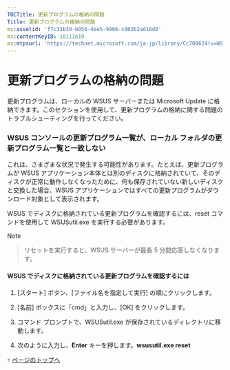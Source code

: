 ```yaml
---
TOCTitle: 更新プログラムの格納の問題
Title: 更新プログラムの格納の問題
ms:assetid: 'f7c31b39-b056-4ee5-9966-cd63b2ad16d8'
ms:contentKeyID: 18111619
ms:mtpsurl: 'https://technet.microsoft.com/ja-jp/library/Cc708624(v=WS.10)'
---
```


更新プログラムの格納の問題
==========================

更新プログラムは、ローカルの WSUS サーバーまたは Microsoft Update に格納できます。このセクションを使用して、更新プログラムの格納に関する問題のトラブルシューティングを行ってください。

### WSUS コンソールの更新プログラム一覧が、ローカル フォルダの更新プログラム一覧と一致しない

これは、さまざまな状況で発生する可能性があります。たとえば、更新プログラムが WSUS アプリケーション本体とは別のディスクに格納されていて、そのディスクが正常に動作しなくなったために、何も保存されていない新しいディスクと交換した場合、WSUS アプリケーションではすべての更新プログラムがダウンロード対象として表示されます。

WSUS でディスクに格納されている更新プログラムを確認するには、reset コマンドを使用して WSUSutil.exe を実行する必要があります。

> [!NOTE]

> リセットを実行すると、WSUS サーバーが最長 5 分間応答しなくなります。

#### WSUS でディスクに格納されている更新プログラムを確認するには

1.  \[スタート\] ボタン、\[ファイル名を指定して実行\] の順にクリックします。

2.  \[名前\] ボックスに「cmd」と入力し、\[OK\] をクリックします。

3.  コマンド プロンプトで、WSUSutil.exe が保存されているディレクトリに移動します。

4.  次のように入力し、**Enter** キーを押します。**wsusutil.exe reset**

![](images/Cc708624.arrow_px_up(ja-jp,WS.10).gif) [ページのトップへ](#ctl00_rs1_eb1_panel1)
